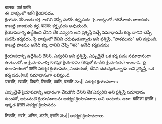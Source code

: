 बालक: पाठं पठति   
ఈ వాక్యంలో पठति క్రియాపదం.   
క్రియను చేసేవాడు కర్త. దానిని చెప్పే పదమే కర్తృపదం. పై వాక్యంలో చదివేవాడు బాలకుడు. కాబట్టి బాలకుడు కర్త. बालक: కర్తృపదం అవుతుంది.  
క్రియాపదాన్ని ఉద్దేశించి దేనిని లేక ఎవ్వరిని అని ప్రశ్నిస్తే వచ్చే సమాధానమే కర్మ. దానిని చెప్పే పదమే కర్మపదం. పై వాక్యంలో దేనిని చదువుతున్నాడు అని ప్రశ్నిస్తే, "పాఠమును" అని వస్తుంది. కాబట్టి పాఠము అనేది కర్మ. దానిని చెప్పే  "पाठं" అనేది కర్మపదము 

క్రియాపదాన్ని ఉద్దేశించి దేనిని, ఎవ్వరిని అని ప్రశ్నిస్తే, ఎప్పుడైతే ఒక కర్మ పదం సమాధానంగా ఉంటుందో, ఆ క్రియాపదాన్ని సకర్మక క్రియాపదం (కర్మతో కూడిన క్రియాపదం) అంటారు. పై ఉదాహరణలో पठति సకర్మక క్రియాపదం, ఎందుకంటే, దేనిని చదువుతున్నాడు అని ప్రశ్నిస్తే, ఒక కర్మ పదం(पाठं) సమాధానంగా లభిస్తుంది.  
यच्छति, खादति, पिबती, लिखति, वदति, पश्यति మొ|| సకర్మక క్రియాపదాలు 

ఎప్పుడైతే క్రియాపదాన్ని ఆధారంగా చేసుకొని దేనిని లేక ఎవ్వరిని అని ప్రశ్నిస్తే సమాధానం ఉండదో, అటువంటి క్రియాపదాలను అకర్మక క్రియాపదాలు అని అంటారు. ఉదా:
बालिका हसति। ఇక్కడ हसति సకర్మక క్రియాపదం 

तिष्ठति, भवति, अस्ति, अटति, हसति మొ|| అకర్మక క్రియాపదాలు 

